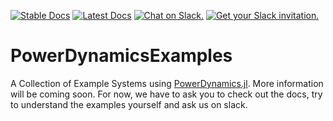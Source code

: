[![Stable Docs](https://img.shields.io/badge/docs-stable-blue.svg)](https://juliaenergy.github.io/PowerDynamics.jl/stable/)
[![Latest Docs](https://img.shields.io/badge/docs-latest-blue.svg)](https://juliaenergy.github.io/PowerDynamics.jl/latest/)
[![Chat on Slack.](https://img.shields.io/badge/chat%20on-slack-yellow.svg)](https://julialang.slack.com/messages/CDAGL4T09/)
[![Get your Slack invitation.](https://img.shields.io/badge/get%20invitation-slack-yellow.svg)](https://slackinvite.julialang.org/)

# PowerDynamicsExamples

A Collection of Example Systems using [PowerDynamics.jl](https://github.com/JuliaEnergy/PowerDynamics.jl).
More information will be coming soon.
For now, we have to ask you to check out the docs,
try to understand the examples yourself
and ask us on slack.
